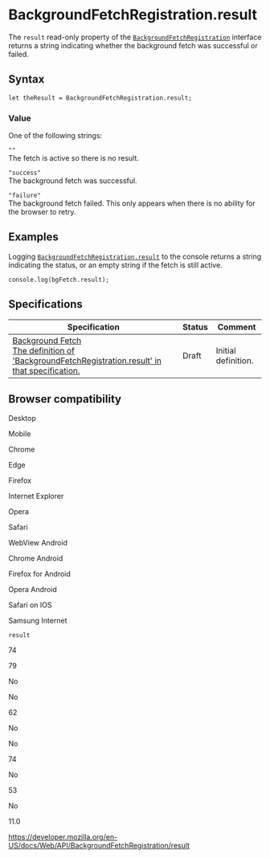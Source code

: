 # BackgroundFetchRegistration.result

The `result` read-only property of the [`BackgroundFetchRegistration`](../backgroundfetchregistration) interface returns a string indicating whether the background fetch was successful or failed.

## Syntax

    let theResult = BackgroundFetchRegistration.result;

### Value

One of the following strings:

`""`  
The fetch is active so there is no result.

`"success"`  
The background fetch was successful.

`"failure"`  
The background fetch failed. This only appears when there is no ability for the browser to retry.

## Examples

Logging [`BackgroundFetchRegistration.result`](result) to the console returns a string indicating the status, or an empty string if the fetch is still active.

    console.log(bgFetch.result);

## Specifications

<table><thead><tr class="header"><th>Specification</th><th>Status</th><th>Comment</th></tr></thead><tbody><tr class="odd"><td><a href="https://wicg.github.io/background-fetch/#dom-backgroundfetchregistration-result">Background Fetch<br />
<span class="small">The definition of 'BackgroundFetchRegistration.result' in that specification.</span></a></td><td><span class="spec-draft">Draft</span></td><td>Initial definition.</td></tr></tbody></table>

## Browser compatibility

Desktop

Mobile

Chrome

Edge

Firefox

Internet Explorer

Opera

Safari

WebView Android

Chrome Android

Firefox for Android

Opera Android

Safari on IOS

Samsung Internet

`result`

74

79

No

No

62

No

No

74

No

53

No

11.0

<a href="https://developer.mozilla.org/en-US/docs/Web/API/BackgroundFetchRegistration/result" class="_attribution-link">https://developer.mozilla.org/en-US/docs/Web/API/BackgroundFetchRegistration/result</a>
